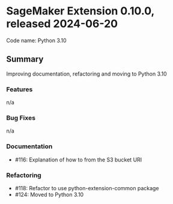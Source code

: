 # SageMaker Extension 0.10.0, released 2024-06-20

Code name: Python 3.10

## Summary

Improving documentation, refactoring and moving to Python 3.10

### Features

n/a
  
### Bug Fixes

n/a

### Documentation

- #116: Explanation of how to from the S3 bucket URI


### Refactoring

- #118: Refactor to use python-extension-common package
- #124: Moved to Python 3.10
